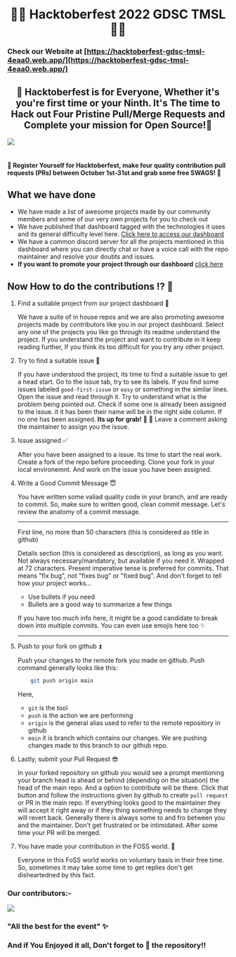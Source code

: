 <h1 align=center>🌟💫 Hacktoberfest 2022 GDSC TMSL💫🌟</h1>

### Check our Website at [https://hacktoberfest-gdsc-tmsl-4eaa0.web.app/](https://hacktoberfest-gdsc-tmsl-4eaa0.web.app/)

## <center> 🌟 Hacktoberfest is for Everyone, Whether it's you're first time or your Ninth. It's The time to Hack out Four Pristine Pull/Merge Requests and Complete your mission for Open Source!🌟</center>

<img align="center" src="https://res.cloudinary.com/practicaldev/image/fetch/s--ds97LCK---/c_imagga_scale,f_auto,fl_progressive,h_420,q_auto,w_1000/https://dev-to-uploads.s3.amazonaws.com/uploads/articles/ymlmr15l83rrjq8natft.jpg"/>
 
#### <br> 📢 Register Yourself for Hacktoberfest, make four quality contribution pull requests (PRs) between October 1st-31st and grab some free SWAGS! 🌟

## What we have done
- We have made a list of awesome projects made by our community members and some of our very own projects for you to check out
- We have published that dashboard tagged with the technologies it uses and its general difficulty level here. [Click here to access our dashboard](https://www.tobeupdated.com)
- We have a common discord server for all the projects mentioned in this dashboard where you can directly chat or have a voice call with the repo maintainer and resolve your doubts and issues.
- **If you want to promote your project through our dashboard** [click here](https://www.tobeupdated.com)

## Now How to do the contributions ⁉️ 💭

1. Find a suitable project from our project dashboard 📝

    We have a suite of in house repos and we are also promoting awesome projects made by contributors like you in our project dashboard. Select any one of the projects you like go through its readme understand the project. If you understand the project and want to contribute in it keep reading further, If you think its too difficult for you try any other project.

2. Try to find a suitable issue 📍

    If you have understood the project, its time to find a suitable issue to get a head start. Go to the issue tab, try to see its labels. If you find some issues labeled `good-first-issue` or `easy` or something in the similar lines. Open the issue and read through it. Try to understand what is the problem being pointed out. Check if some one is already been assigned to the issue. it it has been their name will be in the right side column. If no one has been assigned. **Its up for grab!** 🎉 🎉 Leave a comment asking the maintainer to assign you the issue.

3. Issue assigned ✅

    After you have been assigned to a issue. Its time to start the real work. Create a fork of the repo before proceeding. Clone your fork in your local environemnt. And work on the issue you have been assigned.

4. Write a Good Commit Message 😇

    You have written some valiad quality code in your branch, and are ready to commit. So, make sure to written good, clean commit message. 
    Let's review the anatomy of a commit message.

    ---
    First line, no more than 50 characters (this is considered as title in github)

    Details section (this is considered as description), as long as you want. Not always necessary/mandatory, but
    available if you need it. Wrapped at 72 characters. Present imperative
    tense is preferred for commits. That means "fix bug", not "fixes bug" or
    "fixed bug". And don't forget to tell how your project works...

    + Use bullets if you need 
    + Bullets are a good way to summarize a few things

    If you have too much info here, it might be a good candidate to break
    down into multiple commits. You can even use emojis here too :sparkles:

    ---

6. Push to your fork on github ⏫

    Push your changes to the remote fork you made on github. Push command generally looks like this:

    ```sh
        git push origin main
    ```

    Here,
    -   `git` is the tool
    -   `push` is the action we are performing
    -   `origin` is the general alias used to refer to the remote repository in github
    -   `main` it is branch which contains our changes. We are pushing changes made to this branch to our github repo.

7. Lastly, submit your Pull Request 😎

    In your forked repository on github you would see a prompt mentioning your branch head is ahead or behind (depending on the situation) the head of the main repo. And a option to contribute will be there. Click that button and follow the instructions given by github to create `pull request` or PR in the main repo. If everything looks good to the maintainer they will accept it right away or if they thing something needs to change they will revert back. Generally there is always some to and fro between you and the maintainer. Don't get frustrated or be intimidated. After some time your PR will be merged.

8. You have made your contribution in the FOSS world. 🥳

    Everyone in this FoSS world works on voluntary basis in their free time. So, sometimes it may take some time to get replies don't get disheartedned by this fact.


### Our contributors:- 
<a href="https://github.com/GDSC-TMSL/Hacktoberfest/graphs/contributors">
  <img src="https://contrib.rocks/image?repo=GDSC-TMSL/Hacktoberfest" />
</a>

### "All the best for the event" ✨


### And if You Enjoyed it all, Don't forget to 🌟 the repository!!

